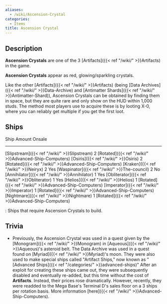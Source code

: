 ```yaml
---
aliases:
  - /wiki/Ascension-Crystal
categories:
  - Items
title: Ascension Crystal
---
```


## Description

**Ascension Crystals** are one of the 3 [Artifacts]({{< ref "/wiki/" >}}Artifacts) in the game.

**Ascension Crystals** appear as red, glowing/sparkling crystals.

Like the other [Artifacts]({{< ref "/wiki/" >}}Artifacts) (being [Data Archives]({{< ref "/wiki/" >}}Data-Archive) and [Antimatter Shards]({{< ref "/wiki/" >}}Antimatter-Shard)), Ascension Crystals can be obtained by finding them in space, but they are quite rare and only show on the HUD within 1,000 studs. The method most players use to acquire these is by looting X-0, where you can reliably get multiple if you get the first loot.

## Ships

Ship Amount Onsale

---

[Slipstream]({{< ref "/wiki/" >}}Slipstream) 2 [Rotated]({{< ref "/wiki/" >}}Advanced-Ship-Computers) [Osiris]({{< ref "/wiki/" >}}Osiris) 2 [Rotated]({{< ref "/wiki/" >}}Advanced-Ship-Computers) [Kraken]({{< ref "/wiki/" >}}Neiryx) 2 Yes [Waspinator]({{< ref "/wiki/" >}}The-council) 2 No [Annihilator]({{< ref "/wiki/" >}}Annihilator) 1 Yes [Obliterator]({{< ref "/wiki/" >}}Obliterator) 1 Yes [Helios]({{< ref "/wiki/" >}}Helios) 1 [Rotated]({{< ref "/wiki/" >}}Advanced-Ship-Computers) [Imperator]({{< ref "/wiki/" >}}Imperator) 1 [Rotated]({{< ref "/wiki/" >}}Advanced-Ship-Computers) [Nightmare]({{< ref "/wiki/" >}}Nightmare) 1 [Rotated]({{< ref "/wiki/" >}}Advanced-Ship-Computers)

: Ships that require Ascension Crystals to build.

## Trivia

- Previously, the Ascension Crystal was used in a quest given by the [Monogram]({{< ref "/wiki/" >}}Monogram) in [Aqueous]({{< ref "/wiki/" >}}Aqueous)'s asteroid belt. The Data Archive was used in a quest found on [Myriad]({{< ref "/wiki/" >}}Myriad)'s moon. They were also used to make special ships called "Artifact Ships," now known as "[Advanced Ships]({{< ref "/categories/" >}}advanced-ships)" After an exploit for creating these ships came out, they were subsequently disabled and eventually re-added, but this time without the cost of **Artifacts**. Instead, their prices rose dramatically. However, recently, they were readded to the Mega Base's Terminal D's sales floor on a 3 ships per rotation basis. More information [here]({{< ref "/wiki/" >}}Advanced-Ship-Computers).
